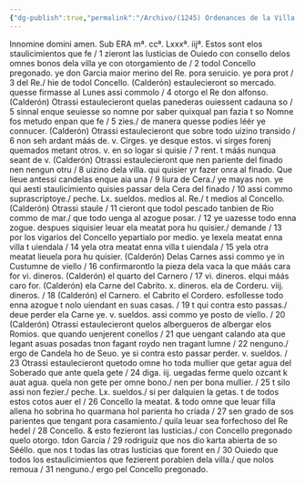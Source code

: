 ```yaml
---
{"dg-publish":true,"permalink":"/Archivo/(1245) Ordenances de la Villa de Oviedo/","tags":["#Siglo_13","a1245","escrito","Oviedo","medieval","documento"]}
---
```



Innomine domini amen. Sub ERA mª. ccª. Lxxxª. iijª. Estos sont elos staulicimientos que fe / 1 zieront las Iusticias de Ouiedo con consello delos omnes bonos dela villa ye con otorgamiento de / 2 todol Concello pregonado. ye don Garcia maior merino del Re. pora seruicio. ye pora prot / 3 del Re./ hie de todol Concello. (Calderón) estaulecieront so mercado. quesse firmasse al Lunes assi commolo / 4 otorgo el Re don alfonso. (Calderón) Otrassi estaulecieront quelas panederas ouiessent cadauna so / 5 sinnal enque seuiesse so nomne por saber quixqual pan fazia t so Nomne fos metudo enpan que fe / 5 zies./ de manera quesse podies léér ye connucer. (Calderón) Otrassi estaulecieront que sobre todo uizino transido / 6 non seh ardant máás de. v. Cirges. ye desque estos. vi sirges forenj quemados metant otros. v. en so logar si quisie / 7 rent. t máás nunqua seant de v. (Calderón) Otrassi estaulecieront que nen pariente del finado nen nengun otru / 8 uizino dela villa. qui quisier yr fazer onra al finado. Que lieue antessi candelas enque aia una / 9 liura de Cera./ ye mayas non. ye qui aesti staulicimiento quisies passar dela Cera del finado / 10 assi commo suprascriptoye./ peche. Lx. sueldos. medios al. Re./ t medios al Concello. (Calderón) Otrassi staule / 11 cieront que todol pescado tanbien de Rio commo de mar./ que todo uenga al azogue posar. / 12 ye uazesse todo enna zogue. despues siquisier leuar ela meatat pora hu quisier./ demande / 13 por los vigarios del Concello yepartialo por medio. ye lexela meatat enna villa t uiendala / 14 yela otra meatat enna villa t uiendala / 15 yela otra meatat lieuela pora hu quisier. (Calderón) Delas Carnes assi commo ye in Custumne de viello / 16 confirmarontlo la pieza dela vaca la que máás cara for vi. dineros. (Calderón) el quarto del Carnero / 17 vi. dineros. elqui máás caro for. (Calderón) ela Carne del Cabrito. x. dineros. ela de Corderu. viij. dineros. / 18 (Calderón) el Carnero. el Cabrito el Cordero. esfollesse todo enna azogue t nolo uiendant en suas casas. / 19 t qui contra esto passas./ deue perder ela Carne ye. v. sueldos. assi commo ye posto de viello. / 20 (Calderón) Otrassi estaulecieront quelos albergueros de albergar elos Romios. que quando uenjerent conellos / 21 que uengant calando ata que legant asuas posadas tnon fagant roydo nen tragant lumne / 22 nenguno./ ergo de Candela ho de Seuo. ye si contra esto passar perder. v. sueldos. / 23 Otrassi estaulecieront quetodo omne ho toda mullier que getar agua del Soberado que ante quela gete / 24 diga. iij. uegadas ferme quelo ozcant k auat agua. quela non gete per omne bono./ nen per bona mullier. / 25 t silo assi non fezier./ peche. Lx. sueldos./ si per dalquien la getas. t de todos estos cotos auer el / 26 Concello la meatat. & todo omne que leuar filla allena ho sobrina ho quarmana hol parienta ho criada / 27 sen grado de sos parientes que tengant pora casamiento./ quila leuar sea forfechoso del Re hedel / 28 Concello. & esto fezieront las Iusticias./ con Concello pregonado quelo otorgo. tdon Garcia / 29 rodriguiz que nos dio karta abierta de so Sééllo. que nos t todas las otras Iusticias que forent en / 30 Ouiedo que todos los estaulicimientos que fezierent porabien dela villa./ que nolos remoua / 31 nenguno./ ergo pel Concello pregonado.